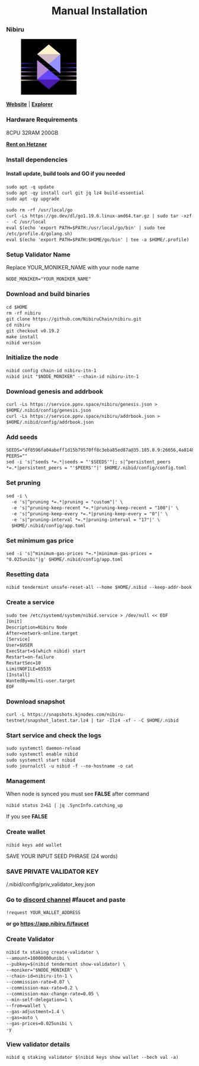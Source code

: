 <div align="center">
  <h1> Manual Installation </h1>
</div>

### Nibiru

<figure><img src="https://github.com/MirrorReflectionTeam/cosmos_testnet_manuals/blob/main/project_files/nibiru.jpg" width="150" alt=""><figcaption></figcaption></figure>

**[Website](https://nibiru.fi/)** | **[Explorer](https://nibiru.explorers.guru/)**

### Hardware Requirements

8CPU 32RAM 200GB

**[Rent on Hetzner](https://hetzner.cloud/?ref=AwVksaI2T3Nz)**

### Install dependencies

#### Install update, build tools and GO if you needed

```
sudo apt -q update
sudo apt -qy install curl git jq lz4 build-essential
sudo apt -qy upgrade
```

```
sudo rm -rf /usr/local/go
curl -Ls https://go.dev/dl/go1.19.6.linux-amd64.tar.gz | sudo tar -xzf - -C /usr/local
eval $(echo 'export PATH=$PATH:/usr/local/go/bin' | sudo tee /etc/profile.d/golang.sh)
eval $(echo 'export PATH=$PATH:$HOME/go/bin' | tee -a $HOME/.profile)
```

### Setup Validator Name

Replace YOUR_MONIKER_NAME with your node name

```
NODE_MONIKER="YOUR_MONIKER_NAME"
```

### Download and build binaries

```
cd $HOME
rm -rf nibiru
git clone https://github.com/NibiruChain/nibiru.git
cd nibiru
git checkout v0.19.2
make install
nibid version
```

### Initialize the node

```
nibid config chain-id nibiru-itn-1
nibid init "$NODE_MONIKER" --chain-id nibiru-itn-1
```

### Download genesis and addrbook

```
curl -Ls https://service.ppnv.space/nibiru/genesis.json > $HOME/.nibid/config/genesis.json
curl -Ls https://service.ppnv.space/nibiru/addrbook.json > $HOME/.nibid/config/addrbook.json
```

### Add seeds

```
SEEDS="df8596fa04abeff1d15b79570ff8c3eba85ed87a@35.185.8.9:26656,4a81486786a7c744691dc500360efcdaf22f0840@15.235.46.50:26656,c709cad9e11b315644fe8f1d2e90c03c5cba685c@34.91.8.241:26656,930b1eb3f0e57b97574ed44cb53b69fb65722786@144.76.30.36:15662,ad002a4592e7bcdfff31eedd8cee7763b39601e7@65.109.122.105:36656"
PEERS=""
sed -i 's|^seeds *=.*|seeds = "'$SEEDS'"|; s|^persistent_peers *=.*|persistent_peers = "'$PEERS'"|' $HOME/.nibid/config/config.toml
```

### Set pruning

```
sed -i \
  -e 's|^pruning *=.*|pruning = "custom"|' \
  -e 's|^pruning-keep-recent *=.*|pruning-keep-recent = "100"|' \
  -e 's|^pruning-keep-every *=.*|pruning-keep-every = "0"|' \
  -e 's|^pruning-interval *=.*|pruning-interval = "17"|' \
  $HOME/.nibid/config/app.toml
```

### Set minimum gas price

```
sed -i 's|^minimum-gas-prices *=.*|minimum-gas-prices = "0.025unibi"|g' $HOME/.nibid/config/app.toml
```

### Resetting data

```
nibid tendermint unsafe-reset-all --home $HOME/.nibid --keep-addr-book
```

### Create a service

```
sudo tee /etc/systemd/system/nibid.service > /dev/null << EOF
[Unit]
Description=Nibiru Node
After=network-online.target
[Service]
User=$USER
ExecStart=$(which nibid) start
Restart=on-failure
RestartSec=10
LimitNOFILE=65535
[Install]
WantedBy=multi-user.target
EOF
```

### Download snapshot

```
curl -L https://snapshots.kjnodes.com/nibiru-testnet/snapshot_latest.tar.lz4 | tar -Ilz4 -xf - -C $HOME/.nibid
```

### Start service and check the logs

```
sudo systemctl daemon-reload
sudo systemctl enable nibid
sudo systemctl start nibid
sudo journalctl -u nibid -f --no-hostname -o cat
```

### Management

When node is synced you must see **FALSE** after command

```
nibid status 2>&1 | jq .SyncInfo.catching_up
```

If you see **FALSE**

### Create wallet

```
nibid keys add wallet
```

SAVE YOUR INPUT SEED PHRASE (24 words)

### SAVE PRIVATE VALIDATOR KEY

/.nibid/config/priv_validator_key.json

### Go to [discord channel](https://discord.gg/nibiru) #faucet and paste
```
!request YOUR_WALLET_ADDRESS
```

**or go https://app.nibiru.fi/faucet**

### Create Validator

```
nibid tx staking create-validator \
--amount=10000000unibi \
--pubkey=$(nibid tendermint show-validator) \
--moniker="$NODE_MONIKER" \
--chain-id=nibiru-itn-1 \
--commission-rate=0.07 \
--commission-max-rate=0.2 \
--commission-max-change-rate=0.05 \
--min-self-delegation=1 \
--from=wallet \
--gas-adjustment=1.4 \
--gas=auto \
--gas-prices=0.025unibi \
-y
```

### View validator details

```
nibid q staking validator $(nibid keys show wallet --bech val -a)
```
